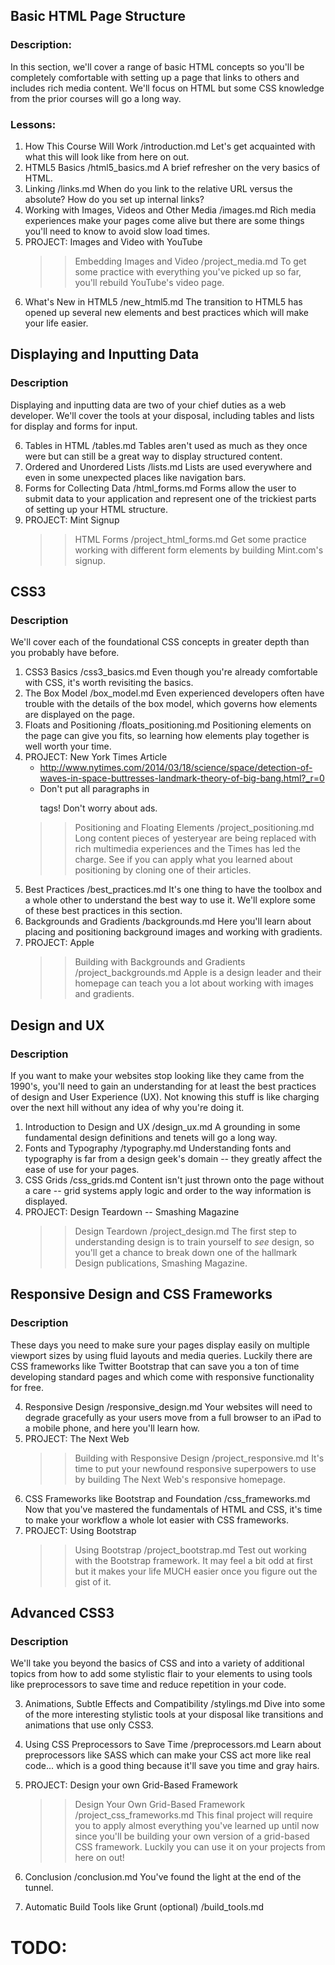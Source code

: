 
## Basic HTML Page Structure

### Description:
In this section, we'll cover a range of basic HTML concepts so you'll be completely comfortable with setting up a page that links to others and includes rich media content.  We'll focus on HTML but some CSS knowledge from the prior courses will go a long way.

### Lessons:
1. How This Course Will Work
    /introduction.md
    Let's get acquainted with what this will look like from here on out.
2. HTML5 Basics
    /html5_basics.md
    A brief refresher on the very basics of HTML.
4. Linking
    /links.md
    When do you link to the relative URL versus the absolute?  How do you set up internal links?
5. Working with Images, Videos and Other Media
    /images.md
    Rich media experiences make your pages come alive but there are some things you'll need to know to avoid slow load times.
6. PROJECT: Images and Video with YouTube
    >> Embedding Images and Video
    /project_media.md
    To get some practice with everything you've picked up so far, you'll rebuild YouTube's video page.
8. What's New in HTML5
    /new_html5.md
    The transition to HTML5 has opened up several new elements and best practices which will make your life easier.

## Displaying and Inputting Data

### Description
Displaying and inputting data are two of your chief duties as a web developer. We'll cover the tools at your disposal, including tables and lists for display and forms for input.

6. Tables in HTML
    /tables.md
    Tables aren't used as much as they once were but can still be a great way to display structured content.
3. Ordered and Unordered Lists
    /lists.md
    Lists are used everywhere and even in some unexpected places like navigation bars.
7. Forms for Collecting Data
    /html_forms.md
    Forms allow the user to submit data to your application and represent one of the trickiest parts of setting up your HTML structure.
9. PROJECT: Mint Signup
    >> HTML Forms
    /project_html_forms.md
    Get some practice working with different form elements by building Mint.com's signup.

## CSS3

### Description
We'll cover each of the foundational CSS concepts in greater depth than you probably have before.

1. CSS3 Basics
    /css3_basics.md
    Even though you're already comfortable with CSS, it's worth revisiting the basics.
2. The Box Model
    /box_model.md
    Even experienced developers often have trouble with the details of the box model, which governs how elements are displayed on the page.
3. Floats and Positioning
    /floats_positioning.md
    Positioning elements on the page can give you fits, so learning how elements play together is well worth your time.
4. PROJECT: New York Times Article
    * http://www.nytimes.com/2014/03/18/science/space/detection-of-waves-in-space-buttresses-landmark-theory-of-big-bang.html?_r=0
    * Don't put all paragraphs in <p> tags! Don't worry about ads.
    >> Positioning and Floating Elements
    /project_positioning.md
    Long content pieces of yesteryear are being replaced with rich multimedia experiences and the Times has led the charge.  See if you can apply what you learned about positioning by cloning one of their articles.
4. Best Practices
    /best_practices.md
    It's one thing to have the toolbox and a whole other to understand the best way to use it.  We'll explore some of these best practices in this section.
5. Backgrounds and Gradients
    /backgrounds.md
    Here you'll learn about placing and positioning background images and working with gradients.
6. PROJECT: Apple
    >> Building with Backgrounds and Gradients
    /project_backgrounds.md
    Apple is a design leader and their homepage can teach you a lot about working with images and gradients.

## Design and UX

### Description
If you want to make your websites stop looking like they came from the 1990's, you'll need to gain an understanding for at least the best practices of design and User Experience (UX).  Not knowing this stuff is like charging over the next hill without any idea of why you're doing it.

1. Introduction to Design and UX
    /design_ux.md
    A grounding in some fundamental design definitions and tenets will go a long way.
2. Fonts and Typography
    /typography.md
    Understanding fonts and typography is far from a design geek's domain -- they greatly affect the ease of use for your pages.
3. CSS Grids
    /css_grids.md
    Content isn't just thrown onto the page without a care -- grid systems apply logic and order to the way information is displayed.
4. PROJECT: Design Teardown -- Smashing Magazine
    >> Design Teardown
    /project_design.md
    The first step to understanding design is to train yourself to *see* design, so you'll get a chance to break down one of the hallmark Design publications, Smashing Magazine.


## Responsive Design and CSS Frameworks

### Description
These days you need to make sure your pages display easily on multiple viewport sizes by using fluid layouts and media queries.  Luckily there are CSS frameworks like Twitter Bootstrap that can save you a ton of time developing standard pages and which come with responsive functionality for free.

4. Responsive Design
    /responsive_design.md
    Your websites will need to degrade gracefully as your users move from a full browser to an iPad to a mobile phone, and here you'll learn how.
5. PROJECT: The Next Web
    >> Building with Responsive Design
    /project_responsive.md
    It's time to put your newfound responsive superpowers to use by building The Next Web's responsive homepage.
1. CSS Frameworks like Bootstrap and Foundation
    /css_frameworks.md
    Now that you've mastered the fundamentals of HTML and CSS, it's time to make your workflow a whole lot easier with CSS frameworks.
2. PROJECT: Using Bootstrap
    >> Using Bootstrap
    /project_bootstrap.md
    Test out working with the Bootstrap framework.  It may feel a bit odd at first but it makes your life MUCH easier once you figure out the gist of it. 

## Advanced CSS3

### Description
We'll take you beyond the basics of CSS and into a variety of additional topics from how to add some stylistic flair to your elements to using tools like preprocessors to save time and reduce repetition in your code.

3. Animations, Subtle Effects and Compatibility
    /stylings.md
    Dive into some of the more interesting stylistic tools at your disposal like transitions and animations that use only CSS3.
2. Using CSS Preprocessors to Save Time
    /preprocessors.md
    Learn about preprocessors like SASS which can make your CSS act more like real code... which is a good thing because it'll save you time and gray hairs.
2. PROJECT: Design your own Grid-Based Framework
    >> Design Your Own Grid-Based Framework
    /project_css_frameworks.md
    This final project will require you to apply almost everything you've learned up until now since you'll be building your own version of a grid-based CSS framework.  Luckily you can use it on your projects from here on out!
4. Conclusion
    /conclusion.md
    You've found the light at the end of the tunnel.


3. Automatic Build Tools like Grunt (optional)
    /build_tools.md


# TODO:

